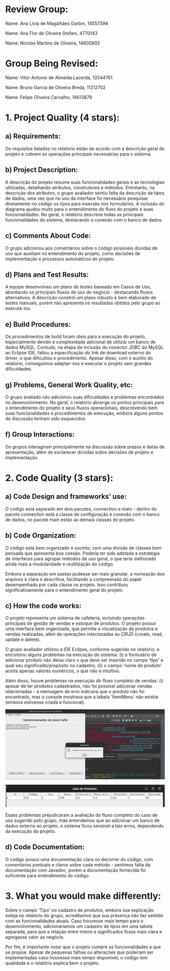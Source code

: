 # Review Group:

Name: Ana Lívia de Magalhães Garbin, 14557394

Name: Ana Flor de Oliveira Stefani, 4770143

Name: Nicolas Martins de Oliveira, 14600902


# Group Being Revised:

Name: Vitor Antonio de Almeida Lacerda, 12544761

Name: Bruno Garcia de Oliveira Breda, 11212702

Name: Felipe Oliveira Carvalho, 14613879

 
# 1. Project Quality (4 stars):

## a) Requirements:

Os requisitos listados no relatório estão de acordo com a descrição geral do projeto e cobrem as operações principais necessárias para o sistema.

## b) Project Description:

A descrição do projeto resume suas funcionalidades gerais e as tecnologias utilizadas, detalhando atributos, construtores e métodos. Entretanto, na descrição dos atributos, o grupo avaliador sentiu falta da descrição de tipos de dados, uma vez que no uso da interface foi necessário pesquisar diretamente no código os tipos para insersão nos formulários.
A inclusão do diagrama ajudou muito para o entendimento do fluxo do projeto e suas funcionalidades.
No geral, o relatório descreve todas as principais funcionalidades do sistema, destacando a conexão com o banco de dados.

## c) Comments About Code:

O grupo adicionou aos comentários sobre o código possíveis dúvidas de uso que auxiliam no entendimento do projeto, como decisões de implementação e processos automáticos do projeto.

## d) Plans and Test Results:

A equipe desenvolveu um plano de testes baseado em Casos de Uso, abordando os principais fluxos de uso do negócio - destacando fluxos alternativos. A descrição constrói um plano robusto e bem elaborado de testes manuais, porém não apresenta os resultados obtidos pelo grupo ao executá-los.

## e) Build Procedures:

Os procedimentos de build foram úteis para a execução do projeto, especialmente devido à complexidade adicional de utilizar um banco de dados MySQL. Contudo, na etapa de inclusão do conector JDBC do MySQL ao Eclipse IDE, faltou a especificação do link de download externo do driver, o que dificultou o procedimento. Apesar disso, com o auxílio do relatório, conseguimos adaptar-nos e executar o projeto sem grandes dificuldades.

## g) Problems, General Work Quality, etc:

O grupo avaliado não adicionou suas dificuldades e problemas encontrados no desenvolvimento.
No geral, o relatório abrange os pontos principais para o entendimento do projeto e seus fluxos operacionais, descrevendo bem suas funcionalidades e procedimentos de execução, embora alguns pontos de discussão tenham sido esquecidos.

## f) Group Interactions:

Os grupos interagiram principalmente na discussão sobre prazos e datas de apresentação, além de esclarecer dúvidas sobre decisões de projeto e implementação.
 
# 2. Code Quality (3 stars):

## a) Code Design and frameworks’ use:

O código está separado em dois pacotes, connection e main - dentro do pacote connection está a classe de configuração e conexão com o banco de dados, no pacote main estão as demais classes do projeto.

## b) Code Organization:

O código está bem organizado e sucinto, com uma divisão de classes bem pensada que apresenta boa coesão. Poderia ter sido adotada a estratégia de interfaces para agrupar métodos de uso geral, o que teria melhorado ainda mais a modularidade e reutilização do código.

Embora a separação em pastas pudesse ser mais granular, a nomeação dos arquivos é clara e descritiva, facilitando a compreensão do papel desempenhado por cada classe no projeto. Isso contribuiu significativamente para o entendimento geral do projeto.

## c) How the code works:

O projeto representa um sistema de cafeteria, incluindo operações principais de gestão de vendas e estoque de produtos. O projeto possui uma interface bem organizada, que permite a visualização de produtos e vendas realizadas, além de operações relacionadas ao CRUD (create, read, update e delete).

O grupo avaliador utilizou a IDE Eclipse, conforme sugerido no relatório, e encontrou alguns problemas na execução do sistema: (i) o formulário de adicionar produto não deixa claro o que deve ser inserido no campo 'tipo' e qual seu significado/propósito no cadastro; (ii) o campo 'nome do produto' aceita apenas valores numéricos, o que não é intuitivo.

Além disso, houve problemas na execução do fluxo completo de vendas: (i) apesar de ter produtos cadastrados, não foi possível adicionar vendas relacionadas - a mensagem de erro indicava que o produto não foi encontrado, mas o console mostrava que a tabela 'ItemMenu' não existia (embora estivesse criada e funcional).

![Erro Encontrado 1](erro1.jpeg)

![Erro Encontrado 2](erro2.jpeg)

Esses problemas prejudicaram a avaliação do fluxo completo do caso de uso sugerido pelo grupo, mas entendemos que ao adicionar um banco de dados externo ao projeto, o sistema ficou sensível a tais erros, dependendo da execução do projeto.

## d) Code Documentation:

O código possui uma documentação clara no decorrer do código, com comentários pontuais e claros sobre cada método - sentimos falta da documentação com Javadoc, porém a documentação fornecida foi suficiente para entendimento do código.
 
# 3. What you would make differently:

Sobre o campo 'Tipo' no cadastro de produtos, embora sua explicação esteja no relatório do grupo, acreditamos que sua presença não faz sentido com as funcionalidades atuais. Caso houvesse mais tempo para o desenvolvimento, adicionaríamos um cadastro de tipos em uma tabela separada, para que a relação entre inteiro e significados fosse mais clara e agregasse valor ao negócio.

Por fim, é importante notar que o projeto cumpre as funcionalidades a que se propõe. Apesar de pequenas falhas ou alterações que poderiam ser implementadas caso houvesse mais tempo disponível, o código tem qualidade e o relatório explica bem o projeto.

